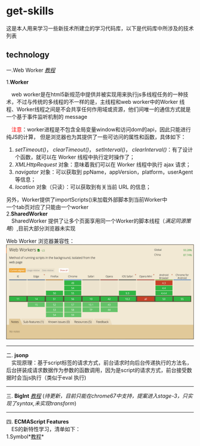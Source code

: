 # get-skills  
这是本人用来学习一些新技术所建立的学习代码库，以下是代码库中所涉及的技术列表

## technology
一.Web Worker *<a href="https://qiutc.me/post/the-multithread-in-javascript-web-worker.html">教程</a>*   

 1.**Worker**  
 
&ensp;&ensp;web worker是在html5新规范中提供并被实现用来执行js多线程任务的一种技术，不过与传统的多线程的不一样的是，主线程和web worker中的Worker
线程、Worker线程之间是不会共享任何作用域或资源，他们间唯一的通信方式就是一个基于事件监听机制的 message  

&ensp;&ensp;<span style="color:red">注意</span>：worker进程是不包含全局变量window和访问dom的api，因此只能进行纯JS的计算，
  但是浏览器也为其提供了一些可访问的属性和函数，具体如下：  
  1.    *setTimeout()*， *clearTimeout()*， *setInterval()*， *clearInterval()*：有了设计个函数，就可以在 Worker 线程中执行定时操作了；
  2.    *XMLHttpRequest* 对象：意味着我们可以在 Worker 线程中执行 ajax 请求；
  3.    *navigator* 对象：可以获取到 ppName，appVersion，platform，userAgent 等信息；
  4.    *location* 对象（只读）：可以获取到有关当前 URL 的信息；
  
  
  另外，Worker提供了importScripts()来加载外部脚本到当前Worker中  
  一个tab页对应了只能由一个worker  
  2.**SharedWorker**  
  &ensp;&ensp;SharedWorker 提供了让多个页面享用同一个Worker的脚本线程（*满足同源策略*）,目前大部分浏览器未实现  
  
  Web Worker 浏览器兼容性：  
  <img src="resources/images/section-webworker-1.png">
  
---------  

二. **jsonp**    
&ensp;&ensp;实现原理：基于script标签的请求方式，前台请求时向后台传递执行的方法名，后台拼装成请求数据作为参数的函数调用，因为是script的请求方式，前台接受数据时会当js执行（类似于eval 执行)  

--------- 

三. **BigInt** *<a href="https://zhuanlan.zhihu.com/p/36330307">教程</a>* (*待更新，目前只能在chrome67中支持，提案进入stage-3，只实现了syntax,未实现transform*)  

---------

四. **ECMAScript Features**  
&ensp;&ensp;ES的新特性学习，清单如下：  
 1.Symbol*<a href=''>教程</a>*
